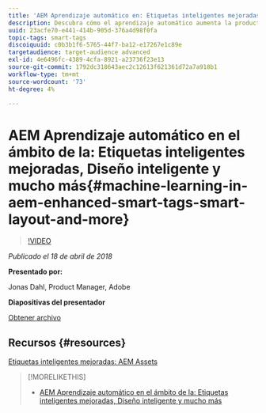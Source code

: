 ```yaml
---
title: 'AEM Aprendizaje automático en: Etiquetas inteligentes mejoradas, diseño inteligente y mucho más'
description: Descubra cómo el aprendizaje automático aumenta la productividad y desbloquea nuevos casos de uso en la versión 6.4 de Experience Manager
uuid: 23acfe70-e441-414b-905d-376a4d98f0fa
topic-tags: smart-tags
discoiquuid: c0b3b1f6-5765-44f7-ba12-e17267e1c89e
targetaudience: target-audience advanced
exl-id: 4e6496fc-4389-4cfa-8921-a23736f23e13
source-git-commit: 1792dc318643aec2c12613f621361d72a7a918b1
workflow-type: tm+mt
source-wordcount: '73'
ht-degree: 4%

---
```


# AEM Aprendizaje automático en el ámbito de la: Etiquetas inteligentes mejoradas, Diseño inteligente y mucho más{#machine-learning-in-aem-enhanced-smart-tags-smart-layout-and-more}

>[!VIDEO](https://video.tv.adobe.com/v/22255/?quality=9)

*Publicado el 18 de abril de 2018*

**Presentado por:**

Jonas Dahl, Product Manager, Adobe

**Diapositivas del presentador**

[Obtener archivo](assets/aem+gems+ml+and+ai+in+aem+4+17+18.pdf)

## Recursos {#resources}

[Etiquetas inteligentes mejoradas: AEM Assets](https://helpx.adobe.com/experience-manager/6-4/assets/using/enhanced-smart-tags.html)

<!--
[Get back to the Overview](https://helpx.adobe.com/experience-manager/kt/eseminars/gems/aem-index.html)
-->

>[!MORELIKETHIS]
>
>* [AEM Aprendizaje automático en el ámbito de la: Etiquetas inteligentes mejoradas, Diseño inteligente y mucho más](aem-machine-learning.md)
